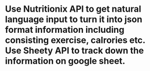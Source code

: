 # Use Nutritionix API to get natural language input to turn it into json format information including consisting exercise, calrories etc. Use Sheety API to track down the information on google sheet.
